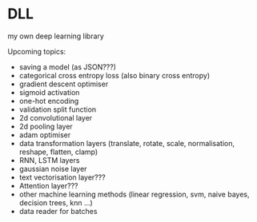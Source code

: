 # DLL
 my own deep learning library


Upcoming topics:
- saving a model (as JSON???)
- categorical cross entropy loss (also binary cross entropy)
- gradient descent optimiser
- sigmoid activation
- one-hot encoding
- validation split function
- 2d convolutional layer
- 2d pooling layer
- adam optimiser
- data transformation layers (translate, rotate, scale, normalisation, reshape, flatten, clamp)
- RNN, LSTM layers
- gaussian noise layer
- text vectorisation layer???
- Attention layer???
- other machine learning methods (linear regression, svm, naive bayes, decision trees, knn ...)
- data reader for batches
